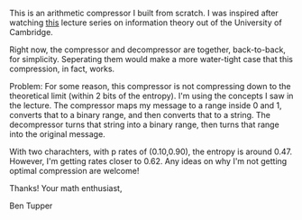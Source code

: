 This is an arithmetic compressor I built from scratch. I was inspired after watching [this](https://www.youtube.com/user/jakobfoerster) lecture series on information theory out of the University of Cambridge.


Right now, the compressor and decompressor are together, back-to-back, for simplicity. Seperating them would make a more water-tight case that this compression, in fact, works.


Problem: For some reason, this compressor is not compressing down to the theoretical limit (within 2 bits of the entropy). I'm using the concepts I saw in the lecture. The compressor maps my message to a range inside 0 and 1, converts that to a binary range, and then converts that to a string. The decompressor turns that string into a binary range, then turns that range into the original message.


With two charachters, with p rates of (0.10,0.90), the entropy is around 0.47. However, I'm getting rates closer to 0.62. Any ideas on why I'm not getting optimal compression are welcome!


Thanks! Your math enthusiast,


Ben Tupper